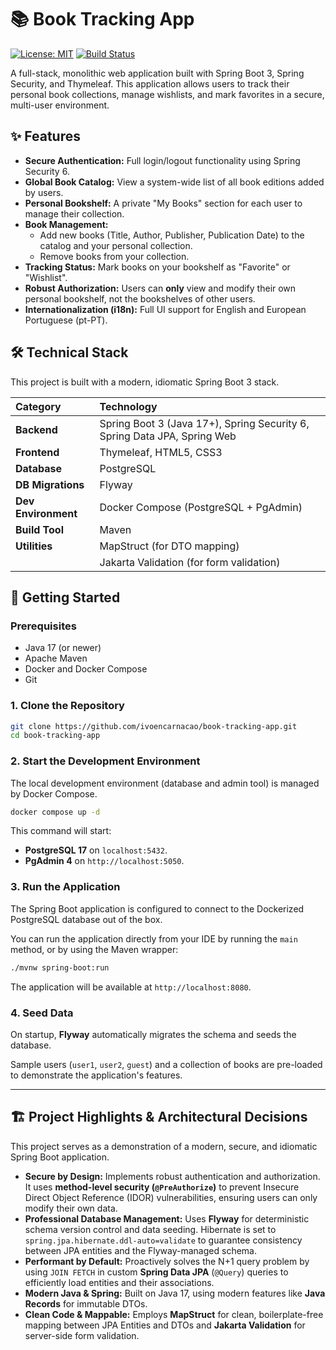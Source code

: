 # 📚 Book Tracking App

[![License: MIT](https://img.shields.io/badge/License-MIT-blue.svg)](https://opensource.org/licenses/MIT) [![Build Status](https://img.shields.io/badge/Build-Pending-yellow.svg)](https://github.com/ivoencarnacao/book-tracking-app/actions)

A full-stack, monolithic web application built with Spring Boot 3, Spring Security, and Thymeleaf. This application allows users to track their personal book collections, manage wishlists, and mark favorites in a secure, multi-user environment.

## ✨ Features

- **Secure Authentication:** Full login/logout functionality using Spring Security 6.
- **Global Book Catalog:** View a system-wide list of all book editions added by users.
- **Personal Bookshelf:** A private "My Books" section for each user to manage their collection.
- **Book Management:**
  - Add new books (Title, Author, Publisher, Publication Date) to the catalog and your personal collection.
  - Remove books from your collection.
- **Tracking Status:** Mark books on your bookshelf as "Favorite" or "Wishlist".
- **Robust Authorization:** Users can **only** view and modify their own personal bookshelf, not the bookshelves of other users.
- **Internationalization (i18n):** Full UI support for English and European Portuguese (pt-PT).

## 🛠️ Technical Stack

This project is built with a modern, idiomatic Spring Boot 3 stack.

| Category            | Technology                                                               |
| :------------------ | :----------------------------------------------------------------------- |
| **Backend**         | Spring Boot 3 (Java 17+), Spring Security 6, Spring Data JPA, Spring Web |
| **Frontend**        | Thymeleaf, HTML5, CSS3                                                   |
| **Database**        | PostgreSQL                                                               |
| **DB Migrations**   | Flyway                                                                   |
| **Dev Environment** | Docker Compose (PostgreSQL + PgAdmin)                                    |
| **Build Tool**      | Maven                                                                    |
| **Utilities**       | MapStruct (for DTO mapping)                                              |
|                     | Jakarta Validation (for form validation)                                 |

## 🚀 Getting Started

### Prerequisites

- Java 17 (or newer)
- Apache Maven
- Docker and Docker Compose
- Git

### 1. Clone the Repository

```bash
git clone https://github.com/ivoencarnacao/book-tracking-app.git
cd book-tracking-app
```

### 2\. Start the Development Environment

The local development environment (database and admin tool) is managed by Docker Compose.

```bash
docker compose up -d
```

This command will start:

- **PostgreSQL 17** on `localhost:5432`.
- **PgAdmin 4** on `http://localhost:5050`.

### 3\. Run the Application

The Spring Boot application is configured to connect to the Dockerized PostgreSQL database out of the box.

You can run the application directly from your IDE by running the `main` method, or by using the Maven wrapper:

```bash
./mvnw spring-boot:run
```

The application will be available at `http://localhost:8080`.

### 4\. Seed Data

On startup, **Flyway** automatically migrates the schema and seeds the database.

Sample users (`user1`, `user2`, `guest`) and a collection of books are pre-loaded to demonstrate the application's features.

---

## 🏗️ Project Highlights & Architectural Decisions

This project serves as a demonstration of a modern, secure, and idiomatic Spring Boot application.

- **Secure by Design:** Implements robust authentication and authorization. It uses **method-level security (`@PreAuthorize`)** to prevent Insecure Direct Object Reference (IDOR) vulnerabilities, ensuring users can only modify their own data.
- **Professional Database Management:** Uses **Flyway** for deterministic schema version control and data seeding. Hibernate is set to `spring.jpa.hibernate.ddl-auto=validate` to guarantee consistency between JPA entities and the Flyway-managed schema.
- **Performant by Default:** Proactively solves the N+1 query problem by using `JOIN FETCH` in custom **Spring Data JPA** (`@Query`) queries to efficiently load entities and their associations.
- **Modern Java & Spring:** Built on Java 17, using modern features like **Java Records** for immutable DTOs.
- **Clean Code & Mappable:** Employs **MapStruct** for clean, boilerplate-free mapping between JPA Entities and DTOs and **Jakarta Validation** for server-side form validation.
